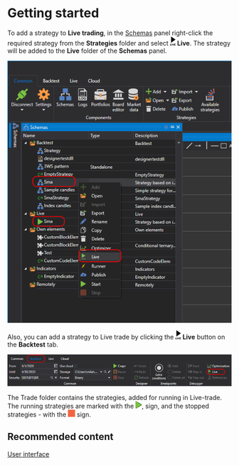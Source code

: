 # Getting started

To add a strategy to **Live trading**, in the [Schemas](../user_interface/schemas.md) panel right\-click the required strategy from the **Strategies** folder and select ![Designer Live trade 00](../../../images/designer_live_trade_00.png) **Live**. The strategy will be added to the **Live** folder of the **Schemas** panel.

![Designer Live trade 01](../../../images/designer_live_trade_01.png)

Also, you can add a strategy to Live trade by clicking the ![Designer Live trade 00](../../../images/designer_live_trade_00.png) **Live** button on the **Backtest** tab.

![Designer Live trade 02](../../../images/designer_live_trade_02.png)

The Trade folder contains the strategies, added for running in Live\-trade. The running strategies are marked with the ![Designer Panel Circuits 02](../../../images/designer_panel_circuits_02.png), sign, and the stopped strategies \- with the ![Designer Panel Circuits 03](../../../images/designer_panel_circuits_03.png) sign.

## Recommended content

[User interface](user_interface.md)
